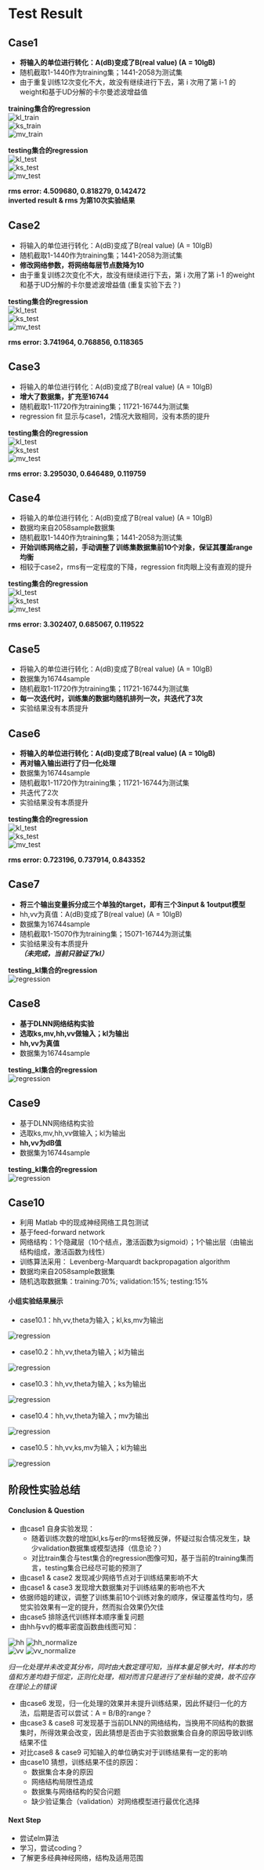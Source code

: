 # Test Result  
## Case1  
* **将输入的单位进行转化：A(dB)变成了B(real value) (A = 10lgB)**    
* 随机截取1-1440作为training集；1441-2058为测试集    
* 由于重复训练12次变化不大，故没有继续进行下去，第 i 次用了第 i-1 的weight和基于UD分解的卡尔曼滤波增益值  

**training集合的regression**  
![kl_train](https://github.com/lisaljy/UST-W17-ML-result-display-/blob/master/pic/exp3_DLNN_result/case1/kl_train.png)  
![ks_train](https://github.com/lisaljy/UST-W17-ML-result-display-/blob/master/pic/exp3_DLNN_result/case1/ks_train.png)  
![mv_train](https://github.com/lisaljy/UST-W17-ML-result-display-/blob/master/pic/exp3_DLNN_result/case1/mv_train.png)  

**testing集合的regression**  
![kl_test](https://github.com/lisaljy/UST-W17-ML-result-display-/blob/master/pic/exp3_DLNN_result/case1/kl.png)  
![ks_test](https://github.com/lisaljy/UST-W17-ML-result-display-/blob/master/pic/exp3_DLNN_result/case1/ks.png)  
![mv_test](https://github.com/lisaljy/UST-W17-ML-result-display-/blob/master/pic/exp3_DLNN_result/case1/mv.png)  

**rms error: 4.509680, 0.818279, 0.142472**  
**inverted result & rms 为第10次实验结果**  

## Case2  
* 将输入的单位进行转化：A(dB)变成了B(real value) (A = 10lgB)
* 随机截取1-1440作为training集；1441-2058为测试集  
* **修改网络参数，将网络每层节点数降为10**  
* 由于重复训练2次变化不大，故没有继续进行下去，第 i 次用了第 i-1 的weight和基于UD分解的卡尔曼滤波增益值 (重复实验下去？)  

**testing集合的regression**  
![kl_test](https://github.com/lisaljy/UST-W17-ML-result-display-/blob/master/pic/exp3_DLNN_result/case2/kl.jpg)  
![ks_test](https://github.com/lisaljy/UST-W17-ML-result-display-/blob/master/pic/exp3_DLNN_result/case2/ks.png)  
![mv_test](https://github.com/lisaljy/UST-W17-ML-result-display-/blob/master/pic/exp3_DLNN_result/case2/mv.png)  

**rms error: 3.741964, 0.768856, 0.118365**   

## Case3  
* 将输入的单位进行转化：A(dB)变成了B(real value) (A = 10lgB)
* **增大了数据集，扩充至16744**  
* 随机截取1-11720作为training集；11721-16744为测试集  
* regression fit 显示与case1，2情况大致相同，没有本质的提升

**testing集合的regression**  
![kl_test](https://github.com/lisaljy/UST-W17-ML-result-display-/blob/master/pic/exp3_DLNN_result/case3/kl.png)  
![ks_test](https://github.com/lisaljy/UST-W17-ML-result-display-/blob/master/pic/exp3_DLNN_result/case3/ks.png)  
![mv_test](https://github.com/lisaljy/UST-W17-ML-result-display-/blob/master/pic/exp3_DLNN_result/case3/mv.png)  

**rms error: 3.295030, 0.646489, 0.119759**   

## Case4  
* 将输入的单位进行转化：A(dB)变成了B(real value) (A = 10lgB)  
* 数据均来自2058sample数据集
* 随机截取1-1440作为training集；1441-2058为测试集  
* **开始训练网络之前，手动调整了训练集数据集前10个对象，保证其覆盖range均衡**  
* 相较于case2，rms有一定程度的下降，regression fit肉眼上没有直观的提升  

**testing集合的regression**  
![kl_test](https://github.com/lisaljy/UST-W17-ML-result-display-/blob/master/pic/exp3_DLNN_result/case4/kl.png)  
![ks_test](https://github.com/lisaljy/UST-W17-ML-result-display-/blob/master/pic/exp3_DLNN_result/case4/ks.png)  
![mv_test](https://github.com/lisaljy/UST-W17-ML-result-display-/blob/master/pic/exp3_DLNN_result/case4/mv.png)  

**rms error: 3.302407, 0.685067, 0.119522**   

## Case5  
* 将输入的单位进行转化：A(dB)变成了B(real value) (A = 10lgB)
* 数据集为16744sample  
* 随机截取1-11720作为training集；11721-16744为测试集   
* **每一次迭代时，训练集的数据均随机排列一次，共迭代了3次**  
* 实验结果没有本质提升

## Case6  
* **将输入的单位进行转化：A(dB)变成了B(real value) (A = 10lgB)**
* **再对输入输出进行了归一化处理**  
* 数据集为16744sample  
* 随机截取1-11720作为training集；11721-16744为测试集   
* 共迭代了2次  
* 实验结果没有本质提升  

**testing集合的regression**  
![kl_test](https://github.com/lisaljy/UST-W17-ML-result-display-/blob/master/pic/exp3_DLNN_result/case6/kl.png)  
![ks_test](https://github.com/lisaljy/UST-W17-ML-result-display-/blob/master/pic/exp3_DLNN_result/case6/ks.png)  
![mv_test](https://github.com/lisaljy/UST-W17-ML-result-display-/blob/master/pic/exp3_DLNN_result/case6/mv.png)  

**rms error: 0.723196, 0.737914, 0.843352**  

## Case7  
* **将三个输出变量拆分成三个单独的target，即有三个3input & 1output模型**  
* hh,vv为真值：A(dB)变成了B(real value) (A = 10lgB)  
* 数据集为16744sample
* 随机截取1-15070作为training集；15071-16744为测试集
* 实验结果没有本质提升  
***（未完成，当前只验证了kl）***  

**testing_kl集合的regression**  
![regression](https://github.com/lisaljy/UST-W17-ML-result-display-/blob/master/pic/exp3_DLNN_result/case7/kl.png)  

## Case8  
* **基于DLNN网络结构实验**    
* **选取ks,mv,hh,vv做输入；kl为输出**  
* **hh,vv为真值**  
* 数据集为16744sample  

**testing_kl集合的regression**   
![regression](https://github.com/lisaljy/UST-W17-ML-result-display-/blob/master/pic/exp3_DLNN_result/case8/kl_test.png)  

## Case9  
* 基于DLNN网络结构实验  
* 选取ks,mv,hh,vv做输入；kl为输出  
* **hh,vv为dB值**  
* 数据集为16744sample  

**testing_kl集合的regression**   
![regression](https://github.com/lisaljy/UST-W17-ML-result-display-/blob/master/pic/exp3_DLNN_result/case9/kl_test.png)

## Case10  
* 利用 Matlab 中的现成神经网络工具包测试
* 基于feed-forward network  
* 网络结构：1个隐藏层（10个结点，激活函数为sigmoid）；1个输出层（由输出结构组成，激活函数为线性）  
* 训练算法采用： Levenberg-Marquardt backpropagation algorithm  
* 数据均来自2058sample数据集  
* 随机选取数据集：training:70%; validation:15%; testing:15%   

#### 小组实验结果展示
* case10.1：hh,vv,theta为输入；kl,ks,mv为输出  

![regression](https://github.com/lisaljy/UST-W17-ML-result-display-/blob/master/pic/exp3_DLNN_result/case10/3in3out.png)  

* case10.2：hh,vv,theta为输入；kl为输出  

![regression](https://github.com/lisaljy/UST-W17-ML-result-display-/blob/master/pic/exp3_DLNN_result/case10/3in1out_kl.png)  

* case10.3：hh,vv,theta为输入；ks为输出  

![regression](https://github.com/lisaljy/UST-W17-ML-result-display-/blob/master/pic/exp3_DLNN_result/case10/3in1out_ks.png)  

* case10.4：hh,vv,theta为输入；mv为输出  

![regression](https://github.com/lisaljy/UST-W17-ML-result-display-/blob/master/pic/exp3_DLNN_result/case10/3in1out_mv.png)  

* case10.5：hh,vv,ks,mv为输入；kl为输出  

![regression](https://github.com/lisaljy/UST-W17-ML-result-display-/blob/master/pic/exp3_DLNN_result/case10/4in1out_kl.png)  


## 阶段性实验总结  
#### Conclusion & Question   
* 由case1 自身实验发现：
  * 随着训练次数的增加kl,ks与er的rms轻微反弹，怀疑过拟合情况发生，缺少validation数据集或模型选择（信息论？）  
  * 对比train集合与test集合的regression图像可知，基于当前的training集而言，testing集合已经尽可能的预测了  
* 由case1 & case2 发现减少网络节点对于训练结果影响不大  
* 由case1 & case3 发现增大数据集对于训练结果的影响也不大  
* 依据师姐的建议，调整了训练集前10个训练对象的顺序，保证覆盖性均匀，感觉实验效果有一定的提升，然而拟合效果仍欠佳  
* 由case5 排除迭代训练样本顺序重复问题  
* 由hh与vv的概率密度函数曲线图可知：  

![hh](https://github.com/lisaljy/UST-W17-ML-result-display-/blob/master/pic/exp3_DLNN_result/hh_pmf.png)
![hh_normalize](https://github.com/lisaljy/UST-W17-ML-result-display-/blob/master/pic/exp3_DLNN_result/hh_normalize_pmf.png)  
![vv](https://github.com/lisaljy/UST-W17-ML-result-display-/blob/master/pic/exp3_DLNN_result/vv_pmf.png)
![vv_normalize](https://github.com/lisaljy/UST-W17-ML-result-display-/blob/master/pic/exp3_DLNN_result/vv_normalize_pmf.png)  

*归一化处理并未改变其分布，同时由大数定理可知，当样本量足够大时，样本的均值和方差均趋于恒定，正则化处理，相对而言只是进行了坐标轴的变换，故不应存在理论上的错误*  
* 由case6 发现，归一化处理的效果并未提升训练结果，因此怀疑归一化的方法，后期是否可以尝试：A = B/B的range？  
* 由case3 & case8 可发现基于当前DLNN的网络结构，当换用不同结构的数据集时，所得效果会改变，因此猜想是否由于实验数据集合自身的原因导致训练结果不佳  
* 对比case8 & case9 可知输入的单位确实对于训练结果有一定的影响  
* 由case10 猜想，训练结果不佳的原因：  
  * 数据集合本身的原因  
  * 网络结构局限性造成  
  * 数据集与网络结构的契合问题  
  * 缺少验证集合（validation）对网络模型进行最优化选择   

#### Next Step  
* 尝试elm算法  
* 学习，尝试coding？   
* 了解更多经典神经网络，结构及适用范围   

